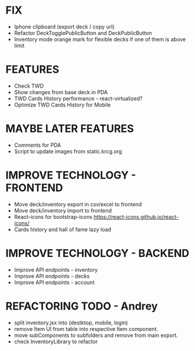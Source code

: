# FIX
- Iphone clipboard (export deck / copy url)
- Refactor DeckTogglePublicButton and DeckPublicButton
- Inventory mode orange mark for flexible decks if one of them is above limit

# FEATURES
- Check TWD
- Show changes from base deck in PDA
- TWD Cards History performance - react-virtualized?
- Optimize TWD Cards History for Mobile

# MAYBE LATER FEATURES
- Comments for PDA
- Script to update images from static.krcg.org

# IMPROVE TECHNOLOGY - FRONTEND
- Move deck/inventory export in csv/excel to frontend
- Move deck/inventory import to frontend
- React-icons for bootstrap-icons
  https://react-icons.github.io/react-icons/
- Cards history and hall of fame lazy load

# IMPROVE TECHNOLOGY - BACKEND
- Improve API endpoints - inventory
- Improve API endpoints - decks
- Improve API endpoints - account

# REFACTORING TODO - Andrey
- split inventory.jsx into (destktop, mobile, login)
- remove Item UI from table into respective Item component.
- move subComponents to subfolders and remove from main export.
- check InventoryLibrary to refactor
